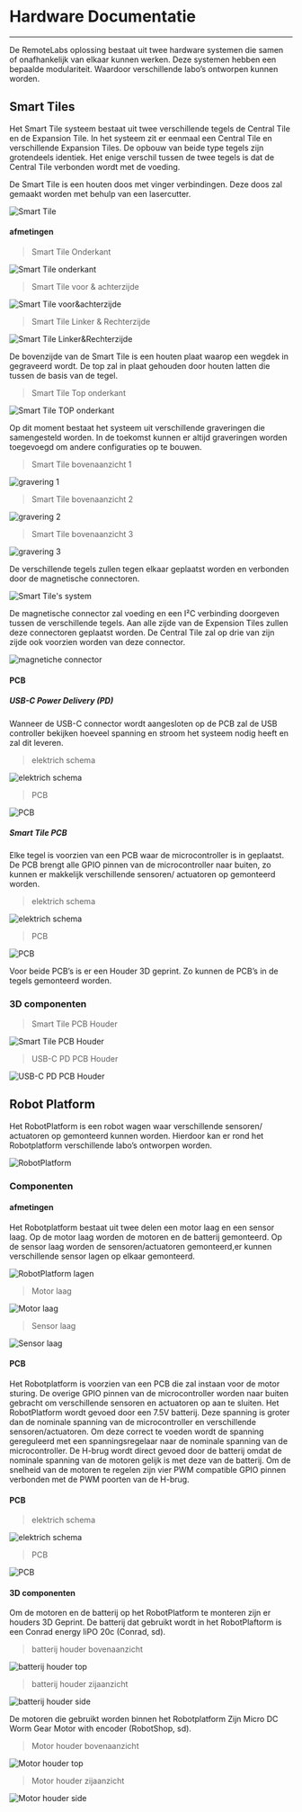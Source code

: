 # Hardware Documentatie
___
De RemoteLabs oplossing bestaat uit twee hardware systemen die samen of onafhankelijk 
van elkaar kunnen werken. Deze systemen hebben een bepaalde modulariteit. Waardoor 
verschillende labo’s ontworpen kunnen worden. 

## Smart Tiles
Het Smart Tile systeem bestaat uit twee verschillende tegels de Central Tile en de 
Expansion Tile. In het systeem zit er eenmaal een Central Tile en verschillende 
Expansion Tiles. De opbouw van beide type tegels zijn grotendeels identiek. Het enige 
verschil tussen de twee tegels is dat de Central Tile verbonden wordt met de voeding. 

De Smart Tile is een houten doos met vinger verbindingen. Deze doos zal gemaakt 
worden met behulp van een lasercutter. 

![Smart Tile](img/HardwareDocumentatie/SmartTile/SmartTile.png)

#### afmetingen

> Smart Tile Onderkant 

![Smart Tile onderkant](img/HardwareDocumentatie/SmartTile/SmartTile_bottm.png)

> Smart Tile voor & achterzijde 

![Smart Tile voor&achterzijde](img/HardwareDocumentatie/SmartTile/SmartTile_SideA.png)

> Smart Tile Linker & Rechterzijde 

![Smart Tile Linker&Rechterzijde](img/HardwareDocumentatie/SmartTile/SmartTile_SideB.png)


De bovenzijde van de Smart Tile is een houten plaat waarop een wegdek in gegraveerd 
wordt. De top zal in plaat gehouden door houten latten die tussen de basis van de 
tegel. 

> Smart Tile Top onderkant 

![Smart Tile TOP onderkant](img/HardwareDocumentatie/SmartTile/SmartTileTop.png)

Op dit moment bestaat het systeem uit verschillende graveringen die samengesteld 
worden. In de toekomst kunnen er altijd graveringen worden toegevoegd om andere 
configuraties op te bouwen.

> Smart Tile bovenaanzicht 1

![gravering 1](img/HardwareDocumentatie/SmartTile/SmartTileTopGravering_Tile1.png)

> Smart Tile bovenaanzicht 2

![gravering 2](img/HardwareDocumentatie/SmartTile/SmartTileTopGravering_Tile2.png)

> Smart Tile bovenaanzicht 3

![gravering 3](img/HardwareDocumentatie/SmartTile/SmartTileTopGravering_Tile3.png)

De verschillende tegels zullen tegen elkaar geplaatst worden en verbonden door de 
magnetische connectoren. 

![Smart Tile's system](img/HardwareDocumentatie/SmartTile/SmartTileSysyem.png)

De magnetische connector zal voeding en een I²C verbinding doorgeven tussen de 
verschillende tegels. Aan alle zijde van de Expension Tiles zullen deze connectoren 
geplaatst worden. De Central Tile zal op drie van zijn zijde ook voorzien worden van 
deze connector. 

![magnetiche connector](img/HardwareDocumentatie/SmartTile/MillMax-PR688_450X300.jpg)

#### PCB
##### USB-C Power Delivery (PD)

Wanneer de USB-C connector wordt aangesloten op de PCB zal de USB controller 
bekijken hoeveel spanning en stroom het systeem nodig heeft en zal dit leveren. 

> elektrich schema

![elektrich schema](img/HardwareDocumentatie/SmartTile_PCBS/USBCPD_schema.png)

> PCB

![PCB](img/HardwareDocumentatie/SmartTile_PCBS/USBCPD_PCB.png)


##### Smart Tile PCB

Elke tegel is voorzien van een PCB waar de microcontroller is in geplaatst. De PCB 
brengt alle GPIO pinnen van de microcontroller naar buiten, zo kunnen er makkelijk 
verschillende sensoren/ actuatoren op gemonteerd worden. 


> elektrich schema

![elektrich schema](img/HardwareDocumentatie/SmartTile_PCBS/SmartTile_Schema.png)

> PCB

![PCB](img/HardwareDocumentatie/SmartTile_PCBS/SmartTile_PCB.png)

Voor beide PCB’s is er een Houder 3D geprint. Zo kunnen de PCB’s in de tegels 
gemonteerd worden.

### 3D componenten

> Smart Tile PCB Houder

![Smart Tile PCB Houder](img/HardwareDocumentatie/SmartTile_PCBS/SmartTileHouder/SmartTile_PCB_Houder_v8.png)

> USB-C PD PCB Houder

![USB-C PD PCB Houder](img/HardwareDocumentatie/SmartTile_PCBS/SmartTileHouder/SmartTile_PCB_Houder_v9.png)

## Robot Platform

Het RobotPlatform is een robot wagen waar verschillende sensoren/ actuatoren op 
gemonteerd kunnen worden. Hierdoor kan er rond het Robotplatform verschillende 
labo’s ontworpen worden.

![RobotPlatform](img/HardwareDocumentatie/RobotPlatform/Robot_platform.png)

### Componenten
#### afmetingen

Het Robotplatform bestaat uit twee delen een motor laag en een sensor laag. Op de motor laag worden de motoren en de batterij gemonteerd. Op de sensor laag worden de sensoren/actuatoren gemonteerd,er kunnen verschillende sensor lagen op elkaar gemonteerd.

![RobotPlatform lagen](img/HardwareDocumentatie/RobotPlatform/Robot_platform_lagen.png)

> Motor laag

![Motor laag](img/HardwareDocumentatie/RobotPlatform/RobotPlatform_MotorLaag.png)

> Sensor laag

![Sensor laag](img/HardwareDocumentatie/RobotPlatform/RobotPlatform_SensorLaag.png)

#### PCB

Het Robotplatform is voorzien van een PCB die zal instaan voor de motor sturing. De 
overige GPIO pinnen van de microcontroller worden naar buiten gebracht om 
verschillende sensoren en actuatoren op aan te sluiten. 
Het RobotPlatform wordt gevoed door een 7.5V batterij. Deze spanning is groter dan 
de nominale spanning van de microcontroller en verschillende sensoren/actuatoren. 
Om deze correct te voeden wordt de spanning gereguleerd met een spanningsregelaar 
naar de nominale spanning van de microcontroller. 
De H-brug wordt direct gevoed door de batterij omdat de nominale spanning van de 
motoren gelijk is met deze van de batterij. Om de snelheid van de motoren te regelen 
zijn vier PWM compatible GPIO pinnen verbonden met de PWM poorten van de H-brug.

#### PCB

> elektrich schema

![elektrich schema](img/HardwareDocumentatie/RobotPlatform_PCB/RobotPlatform_Schema.png)

> PCB

![PCB](img/HardwareDocumentatie/RobotPlatform_PCB/RobotPlatform_PCB.png)

#### 3D componenten 

Om de motoren en de batterij op het RobotPlatform te monteren zijn er houders 3D 
Geprint. De batterij dat gebruikt wordt in het RobotPlaftorm is een Conrad energy liPO 20c 
(Conrad, sd). 


> batterij houder bovenaanzicht

![batterij houder top](/img/HardwareDocumentatie/RobotPlatform_PCB/3Dobjecten/batterijHouder_Top.png)

> batterij houder zijaanzicht

![batterij houder side](/img/HardwareDocumentatie/RobotPlatform_PCB/3Dobjecten/BattaryHolderSide.png)

De motoren die gebruikt worden binnen het Robotplatform Zijn Micro DC Worm Gear 
Motor with encoder (RobotShop, sd). 

> Motor houder bovenaanzicht

![Motor houder top](/img/HardwareDocumentatie/RobotPlatform_PCB/3Dobjecten/MotorHouder_Top.png)

> Motor houder zijaanzicht

![Motor houder side](/img/HardwareDocumentatie/RobotPlatform_PCB/3Dobjecten/motorHouder_Side.png)
